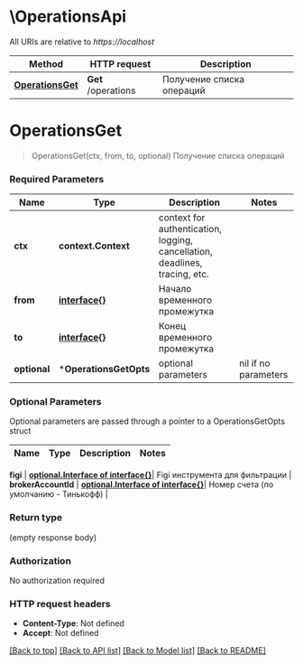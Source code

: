 # \OperationsApi

All URIs are relative to *https://localhost*

Method | HTTP request | Description
------------- | ------------- | -------------
[**OperationsGet**](OperationsApi.md#OperationsGet) | **Get** /operations | Получение списка операций


# **OperationsGet**
> OperationsGet(ctx, from, to, optional)
Получение списка операций

### Required Parameters

Name | Type | Description  | Notes
------------- | ------------- | ------------- | -------------
 **ctx** | **context.Context** | context for authentication, logging, cancellation, deadlines, tracing, etc.
  **from** | [**interface{}**](.md)| Начало временного промежутка | 
  **to** | [**interface{}**](.md)| Конец временного промежутка | 
 **optional** | ***OperationsGetOpts** | optional parameters | nil if no parameters

### Optional Parameters
Optional parameters are passed through a pointer to a OperationsGetOpts struct

Name | Type | Description  | Notes
------------- | ------------- | ------------- | -------------


 **figi** | [**optional.Interface of interface{}**](.md)| Figi инструмента для фильтрации | 
 **brokerAccountId** | [**optional.Interface of interface{}**](.md)| Номер счета (по умолчанию - Тинькофф) | 

### Return type

 (empty response body)

### Authorization

No authorization required

### HTTP request headers

 - **Content-Type**: Not defined
 - **Accept**: Not defined

[[Back to top]](#) [[Back to API list]](../README.md#documentation-for-api-endpoints) [[Back to Model list]](../README.md#documentation-for-models) [[Back to README]](../README.md)

